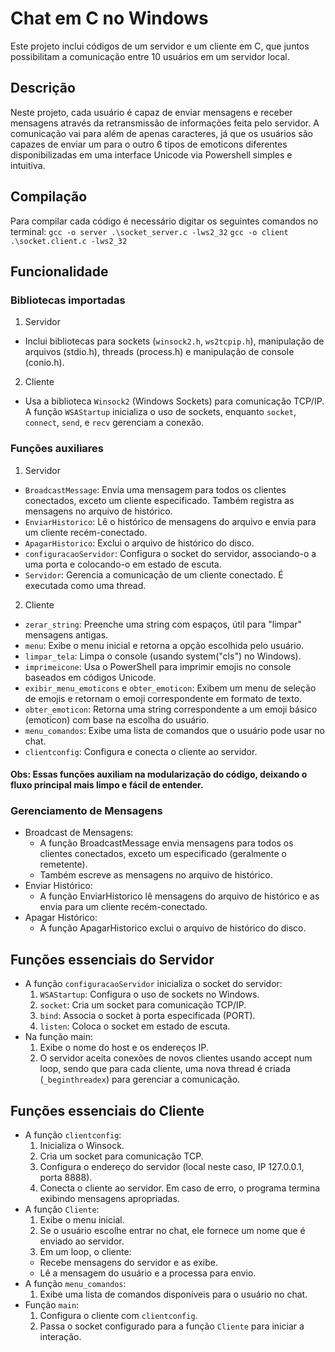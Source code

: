 # Chat em C no Windows
Este projeto inclui códigos de um servidor e um cliente em C, que juntos possibilitam a comunicação entre 10 usuários em um servidor local. 

## Descrição
Neste projeto, cada usuário é capaz de enviar mensagens e receber mensagens através da retransmissão de informações feita pelo servidor.
A comunicação vai para além de apenas caracteres, já que os usuários são capazes de enviar um para o outro 6 tipos de emoticons diferentes disponibilizadas em uma interface Unicode via Powershell simples e intuitiva.

## Compilação
Para compilar cada código é necessário digitar os seguintes comandos no terminal:
``gcc -o server .\socket_server.c -lws2_32``
``gcc -o client .\socket.client.c -lws2_32``

## Funcionalidade
### Bibliotecas importadas
1. Servidor 
  - Inclui bibliotecas para sockets (``winsock2.h``, ``ws2tcpip.h``), manipulação de arquivos (stdio.h), threads (process.h) e manipulação de console (conio.h).
2. Cliente
  - Usa a biblioteca ``Winsock2`` (Windows Sockets) para comunicação TCP/IP. A função ``WSAStartup`` inicializa o uso de sockets, enquanto ``socket``, ``connect``, ``send``, e ``recv`` gerenciam a conexão.

### Funções auxiliares
1. Servidor
  - ``BroadcastMessage``: Envia uma mensagem para todos os clientes conectados, exceto um cliente especificado. Também registra as mensagens no arquivo de histórico.
  - ``EnviarHistorico``: Lê o histórico de mensagens do arquivo e envia para um cliente recém-conectado.
  - ``ApagarHistorico``: Exclui o arquivo de histórico do disco.
  - ``configuracaoServidor``: Configura o socket do servidor, associando-o a uma porta e colocando-o em estado de escuta.
  - ``Servidor``: Gerencia a comunicação de um cliente conectado. É executada como uma thread.
2. Cliente
  - ``zerar_string``: Preenche uma string com espaços, útil para "limpar" mensagens antigas.
  - ``menu``: Exibe o menu inicial e retorna a opção escolhida pelo usuário.
  - ``limpar_tela``: Limpa o console (usando system("cls") no Windows).
  - ``imprimeicone``: Usa o PowerShell para imprimir emojis no console baseados em códigos Unicode.
  - ``exibir_menu_emoticons`` e ``obter_emoticon``: Exibem um menu de seleção de emojis e retornam o emoji correspondente em formato de texto.
  - ``obter_emoticon``: Retorna uma string correspondente a um emoji básico (emoticon) com base na escolha do usuário.
  - ``menu_comandos``: Exibe uma lista de comandos que o usuário pode usar no chat.
  - ``clientconfig``: Configura e conecta o cliente ao servidor.

#### Obs: Essas funções auxiliam na modularização do código, deixando o fluxo principal mais limpo e fácil de entender.

### Gerenciamento de Mensagens
- Broadcast de Mensagens:
  - A função BroadcastMessage envia mensagens para todos os clientes conectados, exceto um especificado (geralmente o remetente).
  - Também escreve as mensagens no arquivo de histórico.
- Enviar Histórico:
  - A função EnviarHistorico lê mensagens do arquivo de histórico e as envia para um cliente recém-conectado.
- Apagar Histórico:
  - A função ApagarHistorico exclui o arquivo de histórico do disco.
## Funções essenciais do Servidor
- A função ``configuracaoServidor`` inicializa o socket do servidor:
  1. ``WSAStartup``: Configura o uso de sockets no Windows.
  2. ``socket``: Cria um socket para comunicação TCP/IP.
  3. ``bind``: Associa o socket à porta especificada (PORT).
  4. ``listen``: Coloca o socket em estado de escuta.
- Na função main:
  1. Exibe o nome do host e os endereços IP.
  2. O servidor aceita conexões de novos clientes usando accept num loop, sendo que para cada cliente, uma nova thread é criada (``_beginthreadex``) para gerenciar a comunicação.
## Funções essenciais do Cliente
- A função ``clientconfig``:
  1. Inicializa o Winsock.
  2. Cria um socket para comunicação TCP.
  3. Configura o endereço do servidor (local neste caso, IP 127.0.0.1, porta 8888).
  4. Conecta o cliente ao servidor. Em caso de erro, o programa termina exibindo mensagens apropriadas.
- A função ``Cliente``:
  1. Exibe o menu inicial.
  2. Se o usuário escolhe entrar no chat, ele fornece um nome que é enviado ao servidor.
  3. Em um loop, o cliente:
    - Recebe mensagens do servidor e as exibe.
    - Lê a mensagem do usuário e a processa para envio.
- A função ``menu_comandos``:
  1. Exibe uma lista de comandos disponíveis para o usuário no chat.
- Função ``main``:
  1. Configura o cliente com ``clientconfig``.
  2. Passa o socket configurado para a função ``Cliente`` para iniciar a interação.
